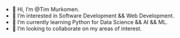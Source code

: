 - 👋 Hi, I’m @Tim Murkomen.
- 👀 I’m interested in Software Development && Web Development. 
- 🌱 I’m currently learning Python for Data Science && AI && ML. 
- 💞️ I’m looking to collaborate on my areas of interest. 
